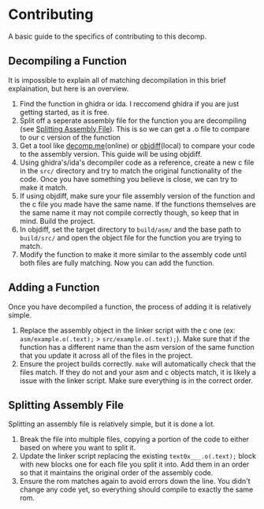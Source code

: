 # Contributing
A basic guide to the specifics of contributing to this decomp.

## Decompiling a Function
It is impossible to explain all of matching decompilation in this brief explaination, but here is an overview.

1. Find the function in ghidra or ida. I reccomend ghidra if you are just getting started, as it is free.
2. Split off a seperate assembly file for the function you are decompiling (see [Splitting Assembly File](https://github.com/aplerdal/mksc/new/master#splitting-assembly-file)). This is so we can get a .o file to compare to our c version of the function
3. Get a tool like [decomp.me](https://decomp.me/)(online) or [objdiff](https://github.com/encounter/objdiff)(local) to compare your code to the assembly version. This guide will be using objdiff.
4. Using ghidra's/ida's decompiler code as a reference, create a new c file in the `src/` directory and try to match the original functionality of the code. Once you have something you believe is close, we can try to make it match.
5. If using objdiff, make sure your file assembly version of the function and the c file you made have the same name. If the functions themselves are the same name it may not compile correctly though, so keep that in mind. Build the project.
6. In objdiff, set the target directory to `build/asm/` and the base path to `build/src/` and open the object file for the function you are trying to match.
7. Modify the function to make it more similar to the assembly code until both files are fully matching. Now you can add the function.

## Adding a Function
Once you have decompiled a function, the process of adding it is relatively simple.

1. Replace the assembly object in the linker script with the c one (ex: `asm/example.o(.text);` > `src/example.o(.text);`). Make sure that if the function has a different name than the asm version of the same function that you update it across all of the files in the project.
2. Ensure the project builds correctly. `make` will automatically check that the files match. If they do not and your asm and c objects match, it is likely a issue with the linker script. Make sure everything is in the correct order.

## Splitting Assembly File
Splitting an assembly file is relatively simple, but it is done a lot.

1. Break the file into multiple files, copying a portion of the code to either based on where you want to split it.
2. Update the linker script replacing the existing `text0x___.o(.text);` block with new blocks one for each file you split it into. Add them in an order so that it maintains the original order of the assembly code.
3. Ensure the rom matches again to avoid errors down the line. You didn't change any code yet, so everything should compile to exactly the same rom.
